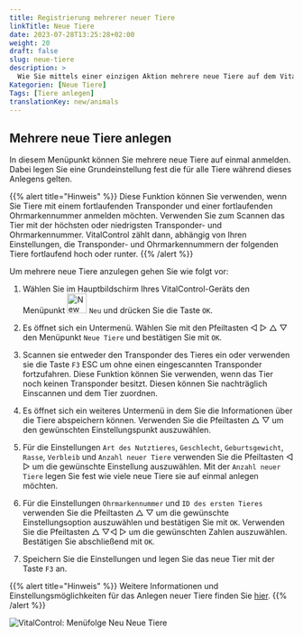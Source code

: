 ```yaml
---
title: Registrierung mehrerer neuer Tiere
linkTitle: Neue Tiere
date: 2023-07-28T13:25:28+02:00
weight: 20
draft: false
slug: neue-tiere
description: >
  Wie Sie mittels einer einzigen Aktion mehrere neue Tiere auf dem VitalControl-Gerät anlegen.
Kategorien: [Neue Tiere]
Tags: [Tiere anlegen]
translationKey: new/animals
---
```

## Mehrere neue Tiere anlegen

In diesem Menüpunkt können Sie mehrere neue Tiere auf einmal anmelden. Dabei legen Sie eine Grundeinstellung fest die für alle Tiere während dieses Anlegens gelten.

{{% alert title="Hinweis" %}}
Diese Funktion können Sie verwenden, wenn Sie Tiere mit einem fortlaufenden Transponder und einer fortlaufenden Ohrmarkennummer anmelden möchten. Verwenden Sie zum Scannen das Tier mit der höchsten oder niedrigsten Transponder- und Ohrmarkennummer. VitalControl zählt dann, abhängig von Ihren Einstellungen, die Transponder- und Ohrmarkennummern der folgenden Tiere fortlaufend hoch oder runter.
{{% /alert %}}

Um mehrere neue Tiere anzulegen gehen Sie wie folgt vor:

1. Wählen Sie im Hauptbildschirm Ihres VitalControl-Geräts den Menüpunkt <img src="/icons/new-animal.svg" width="35" align="bottom" alt="New animal" /> `Neu` und drücken Sie die Taste `OK`.

2. Es öffnet sich ein Untermenü. Wählen Sie mit den Pfeiltasten ◁ ▷ △ ▽ den Menüpunkt `Neue Tiere` und bestätigen Sie mit `OK`.

3. Scannen sie entweder den Transponder des Tieres ein oder verwenden sie die Taste `F3` ESC um ohne einen eingescannten Transponder fortzufahren. Diese Funktion können Sie verwenden, wenn das Tier noch keinen Transponder besitzt. Diesen können Sie nachträglich Einscannen und dem Tier zuordnen.

4. Es öffnet sich ein weiteres Untermenü in dem Sie die Informationen über die Tiere abspeichern können. Verwenden Sie die Pfeiltasten △ ▽ um den gewünschten Einstellungspunkt auszuwählen.

5. Für die Einstellungen `Art des Nutztieres`, `Geschlecht`, `Geburtsgewicht`, `Rasse`, `Verbleib` und `Anzahl neuer Tiere` verwenden Sie die Pfeiltasten ◁ ▷ um die gewünschte Einstellung auszuwählen. Mit der `Anzahl neuer Tiere` legen Sie fest wie viele neue Tiere sie auf einmal anlegen möchten.

6. Für die Einstellungen `Ohrmarkennummer` und `ID des ersten Tieres` verwenden Sie die Pfeiltasten △ ▽ um die gewünschte Einstellungsoption auszuwählen und bestätigen Sie mit `OK`. Verwenden Sie die Pfeiltasten  △ ▽◁ ▷ um die gewünschten Zahlen auszuwählen. Bestätigen Sie abschließend mit `OK`.

7. Speichern Sie die Einstellungen und legen Sie das neue Tier mit der Taste `F3` an.

{{% alert title="Hinweis" %}}
Weitere Informationen und Einstellungsmöglichkeiten für das Anlegen neuer Tiere finden Sie [hier](../../einstellungen/tiere-neu-anlegen/).
{{% /alert %}}

   ![VitalControl: Menüfolge Neu Neue Tiere](../bilder/neue.png "Mehrere neue Tiere anlegen")
